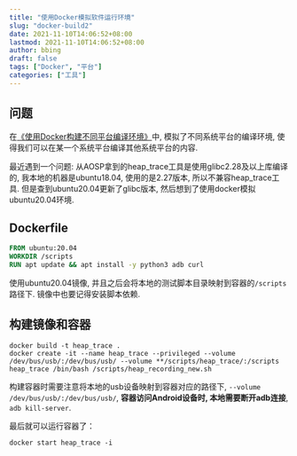 ```yaml
---
title: "使用Docker模拟软件运行环境"
slug: "docker-build2"
date: 2021-11-10T14:06:52+08:00
lastmod: 2021-11-10T14:06:52+08:00
author: bbing
draft: false
tags: ["Docker", "平台"]
categories: ["工具"]
---
```


## 问题

在[《使用Docker构建不同平台编译环境》](/202101/docker-build)中, 模拟了不同系统平台的编译环境, 使得我们可以在某一个系统平台编译其他系统平台的内容.

最近遇到一个问题: 从AOSP拿到的heap_trace工具是使用glibc2.28及以上库编译的, 我本地的机器是ubuntu18.04, 使用的是2.27版本, 所以不兼容heap_trace工具. 但是查到ubuntu20.04更新了glibc版本, 然后想到了使用docker模拟ubuntu20.04环境.

<!--more-->

## Dockerfile

```dockerfile
FROM ubuntu:20.04
WORKDIR /scripts
RUN apt update && apt install -y python3 adb curl
```
使用ubuntu20.04镜像, 并且之后会将本地的测试脚本目录映射到容器的`/scripts`路径下. 镜像中也要记得安装脚本依赖.

## 构建镜像和容器
```shell
docker build -t heap_trace .
docker create -it --name heap_trace --privileged --volume /dev/bus/usb/:/dev/bus/usb/ --volume **/scripts/heap_trace/:/scripts heap_trace /bin/bash /scripts/heap_recording_new.sh
```

构建容器时需要注意将本地的usb设备映射到容器对应的路径下, `--volume /dev/bus/usb/:/dev/bus/usb/`, **容器访问Android设备时, 本地需要断开adb连接**, `adb kill-server`.

最后就可以运行容器了：
```shell
docker start heap_trace -i
```